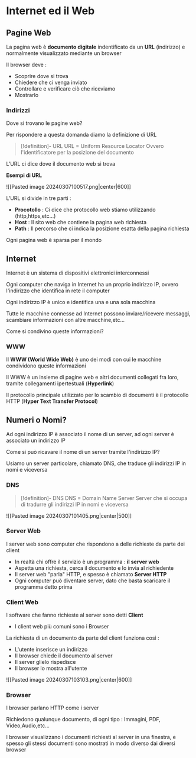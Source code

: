 # Internet ed il Web

## Pagine Web

La pagina web è **documento digitale** indentificato da un **URL** (indirizzo) e normalmente visualizzato mediante un browser

Il browser deve : 
- Scoprire dove si trova
- Chiedere che ci venga inviato
- Controllare e verificare ciò che riceviamo
- Mostrarlo

### Indirizzi

Dove si trovano le pagine web?

Per rispondere a questa domanda diamo la definizione di URL

>[!definition]- URL
>URL = Uniform Resource Locator
>Ovvero l'identificatore per la posizione del documento

L'URL ci dice dove il documento web si trova

**Esempi di URL**

![[Pasted image 20240307100517.png|center|600]]

L'URL si divide in tre parti : 
- **Procotollo** : Ci dice che protocollo web stiamo utilizzando (http,https,etc...)
- **Host** : Il sito web che contiene la pagina web richiesta
- **Path** : Il percorso che ci indica la posizione esatta della pagina richiesta

Ogni pagina web è sparsa per il mondo

## Internet

Internet è un sistema di dispositivi elettronici interconnessi

Ogni computer che naviga in Internet ha un proprio indirizzo IP, ovvero l'indirizzo che identifica in rete il computer

Ogni indirizzo IP è unico e identifica una e una sola macchina

Tutte le macchine connesse ad Internet possono inviare/ricevere messaggi, scambiare informazioni con altre macchine,etc...

Come si condivino queste informazioni?

### WWW

Il **WWW (World Wide Web)** è uno dei modi con cui le macchine condividono queste informazioni

Il WWW è un insieme di pagine web e altri documenti collegati fra loro, tramite collegamenti ipertestuali (**Hyperlink**)

Il protocollo principale utilizzato per lo scambio di documenti è il protocollo HTTP 
(**Hyper Text Transfer Protocol**)

## Numeri o Nomi?

Ad ogni indirizzo IP è associato il nome di un server, ad ogni server è associato un indirizzo IP

Come si può ricavare il nome di un server tramite l'indirizzo IP?

Usiamo un server particolare, chiamato DNS, che traduce gli indirizzi IP in nomi e viceversa

### DNS

>[!definition]- DNS
>DNS = Domain Name Server
>Server che si occupa di tradurre gli indirizzi IP in nomi e viceversa

![[Pasted image 20240307101405.png|center|500]]

### Server Web

I server web sono computer che rispondono a delle richieste da parte dei client
- In realtà chi offre il servizio è un programma :  **il server web**
- Aspetta una richiesta, cerca il documento e lo invia al richiedente
- Il server web "parla" HTTP, e spesso è chiamato **Server HTTP**
- Ogni computer può diventare server, dato che basta scaricare il programma detto prima

### Client Web

I software che fanno richieste al server sono detti **Client**
- I client web più comuni sono i Browser

La richiesta di un documento da parte del client funziona così :
- L'utente inserisce un indirizzo
- Il browser chiede il documento al server
- Il server glielo rispedisce
- Il browser lo mostra all'utente

![[Pasted image 20240307103103.png|center|600]]


### Browser

I browser parlano HTTP come i server

Richiedono qualunque documento, di ogni tipo : Immagini, PDF, Video,Audio,etc...

I browser visualizzano i documenti richiesti al server in una finestra, e spesso gli stessi documenti sono mostrati in modo diverso dai diversi browser

